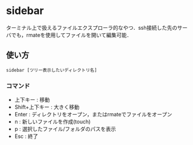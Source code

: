 # sidebar

ターミナル上で扱えるファイルエクスプローラ的なやつ．ssh接続した先のサーバでも，rmateを使用してファイルを開いて編集可能．

## 使い方
```
sidebar [ツリー表示したいディレクトリ名]
```

### コマンド
- 上下キー : 移動
- Shift+上下キー : 大きく移動
- Enter : ディレクトリをオープン，またはrmateでファイルをオープン
- n : 新しいファイルを作成(touch)
- p : 選択したファイル/フォルダのパスを表示
- Esc : 終了 
